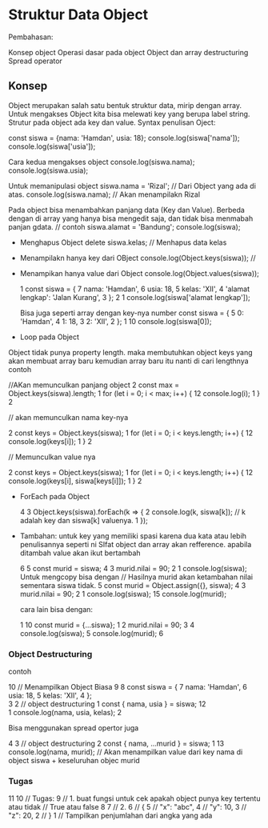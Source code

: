 # Struktur Data Object

Pembahasan:

Konsep object
Operasi dasar pada object
Object dan array destructuring
Spread operator

## Konsep
Object merupakan salah satu bentuk struktur data, mirip dengan array. Untuk mengakses Object kita bisa melewati key yang berupa label string. Strutur pada object ada key dan value. Syntax penulisan Oject:

const siswa = {nama: 'Hamdan', usia: 18};
console.log(siswa['nama']);
console.log(siswa['usia']);

Cara kedua mengakses object 
console.log(siswa.nama);
console.log(siswa.usia);

Untuk memanipulasi object 
siswa.nama = 'Rizal'; // Dari Object yang ada di atas.
console.log(siswa.nama); // Akan menampilakn Rizal

Pada object bisa menambahkan panjang data (Key dan Value). Berbeda dengan di array yang hanya bisa mengedit saja, dan tidak bisa menmabah panjan gdata.
// contoh
siswa.alamat = 'Bandung';
console.log(siswa);
* Menghapus Object
delete siswa.kelas; // Menhapus data kelas
* Menampilakn hanya key dari OBject
console.log(Object.keys(siswa)); //
* Menampikan hanya value dari Object
console.log(Object.values(siswa));



  1 const siswa = {
  7         nama: 'Hamdan',
  6         usia: 18,
  5         kelas: 'XII',
  4         'alamat lengkap': 'Jalan Kurang',
  3 };
  2 
  1 console.log(siswa['alamat lengkap']);

  Bisa juga seperti array dengan key-nya number
    const siswa = {
  5         0: 'Hamdan',
  4         1: 18,
  3         2: 'XII',
  2 };
  1 
10  console.log(siswa[0]);

* Loop pada Object

Object tidak punya property length. maka membutuhkan object keys yang akan membuat array baru kemudian array baru itu nanti di cari lengthnya
contoh 

 //AKan memunculkan panjang object
  2 const max = Object.keys(siswa).length;
  1 for (let i = 0; i < max; i++) {
  12          console.log(i);
  1 }
  2 

// akan memunculkan nama key-nya

 
  2 const keys = Object.keys(siswa);
  1 for (let i = 0; i < keys.length; i++) {
12          console.log(keys[i]);
  1 }
  2 

// Memunculkan value nya

 
  2 const keys = Object.keys(siswa);
  1 for (let i = 0; i < keys.length; i++) {
12          console.log(keys[i], siswa[keys[i]]);
  1 }
  2 

* ForEach pada Object

  4 
  3 Object.keys(siswa).forEach(k => {
  2         console.log(k, siswa[k]); // k adalah key dan siswa[k] valuenya.
  1 });



* Tambahan:
untuk key yang memiliki spasi karena dua kata atau lebih penulisannya seperti ni 
SIfat object dan array akan refference. apabila ditambah value akan ikut bertambah

  6 
  5 const murid = siswa;
  4 
  3 murid.nilai = 90;
  2 
  1 console.log(siswa);
 Untuk mengcopy bisa dengan
 // Hasilnya murid akan ketambahan nilai sementara siswa tidak.
  5 const murid = Object.assign({}, siswa);
  4 
  3 murid.nilai = 90;
  2 
  1 console.log(siswa);
15  console.log(murid);
  
  cara lain bisa dengan:

    1 
10  const murid = {...siswa};
  1 
  2 murid.nilai = 90;
  3 
  4 console.log(siswa);
  5 console.log(murid);
  6

### Object Destructuring

contoh 

 10 // Menampilkan Object Biasa
  9 
  8 const siswa = {
  7         nama: 'Hamdan',
  6         usia: 18,
  5         kelas: 'XII',
  4 };      
  3 
  2 // object destructuring
  1 const { nama, usia } = siswa;
12  
  1 console.log(nama, usia, kelas);
  2 

Bisa menggunakan spread opertor juga

  4 
  3 // object destructuring
  2 const { nama, ...murid } = siswa;
  1 
13  console.log(nama, murid); // Akan menampilkan value dari key nama di object siswa  + keseluruhan objec murid


### Tugas

 11 
 10 // Tugas:
  9 // 1. buat fungsi untuk cek apakah object punya key tertentu atau tidak // True atau false
  8 
  7 // 2.
  6 // {
  5 //   "x": "abc",
  4 //   "y": 10,
  3 //   "z": 20,
  2 // }
  1 // Tampilkan penjumlahan dari angka yang ada
